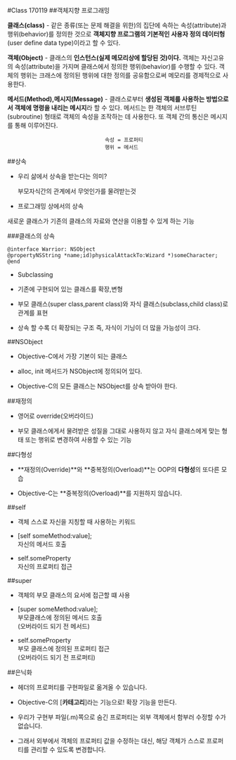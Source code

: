 #Class 170119
##객체지향 프로그래밍

**클래스(class)** - 같은 종류(또는 문제 해결을 위한)의 집단에 속하는 속성(attribute)과 행위(behavior)를 정의한 것으로 **객체지향 프로그램의 기본적인 사용자 정의 데이터헝**(user define data type)이라고 할 수 있다.

**객체(Object)** - 클래스의 **인스턴스(실제 메모리상에 할당된 것)이다.** 객체는 자신고유의 속성(attribute)을 가지며 클래스에서 정의한 행위(behavior)를 수행할 수 있다. 객체의 행위는 크래스에 정의된 행위에 대한 정의를 공유함으로써 메모리를 경제적으로 사용한다.

**메서드(Method),메시지(Message)** - 클래스로부터  **생성된 객체를 사용하는 방법으로서 객체에 명령을 내리는 메시지**라 할 수 있다. 메서드는 한 객체의 서브루틴(subroutine) 형태로 객체의 속성을 조작하는 데 사용한다. 또 객체 간의 통신은 메시지를 통해 이루어진다.

                                   속성 = 프로퍼티
                                   행위 = 메서드

##상속

- 우리 삶에서 상속을 받는다는 의미?

  부모자식간의 관계에서 무엇인가를 물려받는것
- 프로그래밍 상에서의 상속

 새로운 클래스가 기존의 클래스의 자료와 연산을 이용할 수 있게 하는 기능

###클래스의 상속 

````
@interface Warrior: NSObject
@propertyNSString *name;id)physicalAttackTo:Wizard *)someCharacter;
@end
````




- Subclassing

- 기존에 구현되어 있는 클래스를 확장,변형

- 부모 클래스(super class,parent class)와 자식 클래스(subclass,child class)로 관계를 표현

- 상속 할 수록 더 확장되는 구조 즉, 자식이 기닝이 더 많을 가능성이 크다.


##NSObject

- Objective-C에서 가장 기본이 되는 클래스

- alloc, init 메서드가 NSObject에 정의되어 있다.

- Objective-C의 모든 클래스는 NSObject를 상속 받아야 한다.



##재정의

- 영어로 override(오버라이드)

- 부모 클래스에게서 물려받은 성질을 그대로 사용하지 않고 자식 클래스에게 맞는 형태 또는 행위로 변경하여 사용할 수 있는 기능

##다형성

- **재정의(Override)**와 **중복정의(Overload)**는 OOP의 **다형성**의 또다른 모습

- Objective-C는 **중복정의(Overload)**를 지원하지 않습니다.

##self

- 객체 스스로 자신을 지칭할 때 사용하는 키워드

- [self someMethod:value]; <br>자신의 메서드 호출</br>

- self.someProperty <br>자신의 프로퍼티 접근</br>


##super

- 객체의 부모 클래스의 요서에 접근할 떄 사용

- [super someMethod:value];<br>부모클래스에 정의된 메서드 호출<br>(오버라이드 되기 전 메서드)

- self.someProperty<br>부모 클래스에 정의된 프로퍼티 접근<br>(오버라이드 되기 전 프로퍼티)



##은닉화

- 헤더의 프로퍼티를 구현파일로 옮겨올 수 있습니다.

- Objective-C의 [**카테고리**]라는 기능으로! 확장 기능을 만든다.

- 우리가 구현부 파일(.m)쪽으로 숨긴 프로퍼티는 외부 객체에서 함부러 수정할 수가 없습니다.

- 그래서 외부에서 객체의 프로퍼티 값을 수정하는 대신, 해당 객체가 스스로 프로퍼티를 관리할 수 있도록 변경합니다.